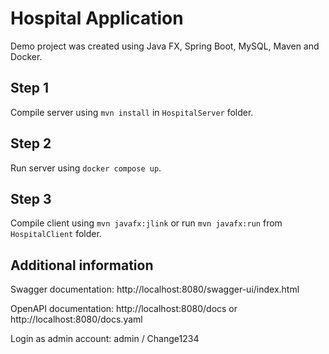 # Hospital Application

Demo project was created using Java FX, Spring Boot, MySQL, Maven and Docker.

## Step 1

Compile server using `mvn install` in `HospitalServer` folder.

## Step 2

Run server using `docker compose up`.

## Step 3

Compile client using `mvn javafx:jlink` or run `mvn javafx:run` from `HospitalClient` folder.

## Additional information

Swagger documentation: http://localhost:8080/swagger-ui/index.html

OpenAPI documentation: http://localhost:8080/docs or http://localhost:8080/docs.yaml

Login as admin account: admin / Change1234
